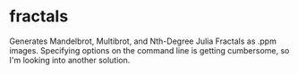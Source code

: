 fractals
========

Generates Mandelbrot, Multibrot, and Nth-Degree Julia Fractals as .ppm images.
Specifying options on the command line is getting cumbersome, so I'm looking into another solution.
